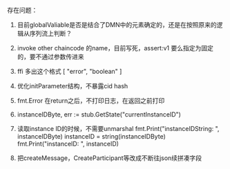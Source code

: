 存在问题：
1. 目前globalValiable是否是结合了DMN中的元素确定的，还是在按照原来的逻辑从序列流上判断？

2. invoke other chaincode 的name，目前写死，assert:v1   要么指定为固定的，要不通过参数传进来
3. ffi  多出这个格式
                [
                    "error",
                    "boolean"
                ]

4. 优化initParameter结构，不暴露cid hash
5. fmt.Error 在return之后，不打印日志，在返回之前打印
6. 	instanceIDByte, err := stub.GetState("currentInstanceID")
7. 读取instance ID的时候，不需要unmarshal
	fmt.Print("instanceIDString: ", instanceIDByte)
	instanceID = string(instanceIDByte)
	fmt.Print("instanceID: ", instanceID)
8. 把createMessage，CreateParticipant等改成不断往json续拼凑字段